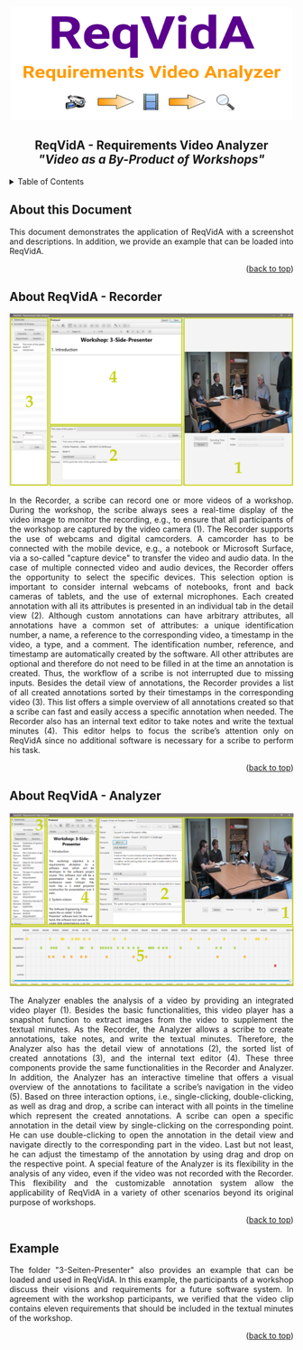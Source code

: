 <!-- PROJECT LOGO -->
<br />
<div align="center">
  <a href="https://github.com/okarras/ReqVidA">
    <img src="../src/resources/icons/splashscreen.gif" alt="Logo" width="500" height="200">
  </a>

<h2 align="center">ReqVidA - Requirements Video Analyzer<br/>
<i>"Video as a By-Product of Workshops"</i></h2>
</div>

<!-- TABLE OF CONTENTS -->
<details>
  <summary>Table of Contents</summary>
  <ol>
    <li><a href="#about-this-document">About this Document</a></li>
    <li><a href="#about-reqvida---recorder">About ReqVidA - Recorder</a></li>
    <li><a href="#about-reqvida---analyzer">About ReqVidA - Analyzer</a></li>
    <li><a href="#example">Example</a></li>
  </ol>
</details>

<!-- ABOUT THIS DOCUMENT -->
## About this Document
<p align="justify">
    This document demonstrates the application of ReqVidA with a screenshot and descriptions. In addition, we provide an example that can be loaded into ReqVidA.
</p>

<p align="right">(<a href="#top">back to top</a>)</p>

<!-- ABOUT REQVIDA - RECORDER -->
## About ReqVidA - Recorder
![GUI - ReqVidA - Recorder](recorder.png)
<p align="justify">
In the Recorder, a scribe can record one or more videos of a workshop. During the workshop, the scribe always sees a real-time display of the video image to monitor the recording, e.g., to ensure that all participants of the workshop are captured by the video camera (1). The Recorder supports the use of webcams and digital camcorders. A camcorder has to be connected with the mobile device, e.g., a notebook or Microsoft Surface, via a so-called "capture device" to transfer the video and audio data. In the case of multiple connected video and audio devices, the Recorder offers the opportunity to select the specific devices. This selection option is important to consider internal webcams of notebooks, front and back cameras of tablets, and the use of external microphones. Each created annotation with all its attributes is presented in an individual tab in the detail view (2). Although custom annotations can have arbitrary attributes, all annotations have a common set of attributes: a unique identification number, a name, a reference to the corresponding video, a timestamp in the video, a type, and a comment. The identification number, reference, and timestamp are automatically created by the software. All other attributes are optional and therefore do not need to be filled in at the time an annotation is created. Thus, the workflow of a scribe is not interrupted due to missing inputs. Besides the detail view of annotations, the Recorder provides a list of all created annotations sorted by their timestamps in the corresponding video (3). This list offers a simple overview of all annotations created so that a scribe can fast and easily access a specific annotation when needed. The Recorder also has an internal text editor to take notes and write the textual minutes (4). This editor helps to focus the scribe’s attention only on ReqVidA since no additional software is necessary for a scribe to perform his task.
</p>

<p align="right">(<a href="#top">back to top</a>)</p>

<!-- ABOUT REQVIDA - Analyzer -->
## About ReqVidA - Analyzer
![GUI - ReqVidA - Analyzer](analyzer.png)
<p align="justify">
The Analyzer enables the analysis of a video by providing an integrated video player (1). Besides the basic functionalities, this video player has a snapshot function to extract images from the video to supplement the textual minutes. As the Recorder, the Analyzer allows a scribe to create annotations, take notes, and write the textual minutes. Therefore, the Analyzer also has the detail view of annotations (2), the sorted list of created annotations (3), and the internal text editor (4). These three components provide the same functionalities in the Recorder and Analyzer. In addition, the Analyzer has an interactive timeline that offers a visual overview of the annotations to facilitate a scribe’s navigation in the video (5). Based on three interaction options, i.e., single-clicking, double-clicking, as well as drag and drop, a scribe can interact with all points in the timeline which represent the created annotations. A scribe can open a specific annotation in the detail view by  single-clicking on the corresponding point. He can use double-clicking to open the annotation in the detail view and navigate directly to the corresponding part in the video. Last but not least, he can adjust the timestamp of the annotation by using drag and drop on the respective point. A special feature of the Analyzer is its flexibility in the analysis of any video, even if the video was not recorded with the Recorder. This flexibility and the customizable annotation system allow the applicability of ReqVidA in a variety of other scenarios beyond its original purpose of workshops.
</p>

<p align="right">(<a href="#top">back to top</a>)</p>

<!-- EXAMPLE -->
## Example
<p align="justify">
The folder "3-Seiten-Presenter" also provides an example that can be loaded and used in ReqVidA. In this example, the participants of a workshop discuss their visions and requirements for a future software system. In agreement with the workshop participants, we verified that the video clip contains eleven requirements that should be included in the textual minutes of the workshop.
</p>

<p align="right">(<a href="#top">back to top</a>)</p>